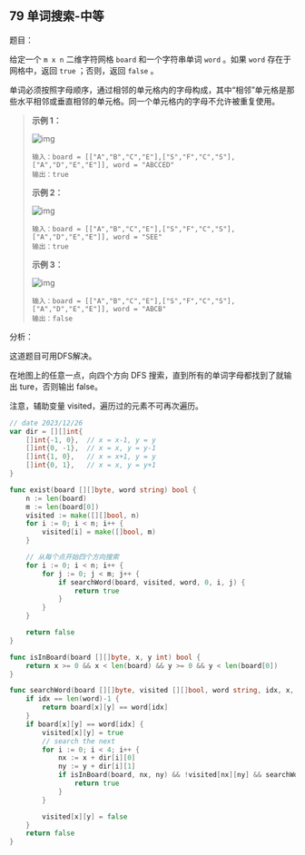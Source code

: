 ## 79 单词搜索-中等

题目：

给定一个 `m x n` 二维字符网格 `board` 和一个字符串单词 `word` 。如果 `word` 存在于网格中，返回 `true` ；否则，返回 `false` 。

单词必须按照字母顺序，通过相邻的单元格内的字母构成，其中“相邻”单元格是那些水平相邻或垂直相邻的单元格。同一个单元格内的字母不允许被重复使用。



> **示例 1：**
>
> ![img](https://assets.leetcode.com/uploads/2020/11/04/word2.jpg)
>
> ```
> 输入：board = [["A","B","C","E"],["S","F","C","S"],["A","D","E","E"]], word = "ABCCED"
> 输出：true
> ```
>
> **示例 2：**
>
> ![img](https://assets.leetcode.com/uploads/2020/11/04/word-1.jpg)
>
> ```
> 输入：board = [["A","B","C","E"],["S","F","C","S"],["A","D","E","E"]], word = "SEE"
> 输出：true
> ```
>
> **示例 3：**
>
> ![img](https://assets.leetcode.com/uploads/2020/10/15/word3.jpg)
>
> ```
> 输入：board = [["A","B","C","E"],["S","F","C","S"],["A","D","E","E"]], word = "ABCB"
> 输出：false
> ```



分析：

这道题目可用DFS解决。

在地图上的任意一点，向四个方向 DFS 搜索，直到所有的单词字母都找到了就输出 ture，否则输出 false。

注意，辅助变量 visited，遍历过的元素不可再次遍历。

```go
// date 2023/12/26
var dir = [][]int{
    []int{-1, 0},  // x = x-1, y = y
    []int{0, -1},  // x = x, y = y-1
    []int{1, 0},   // x = x+1, y = y
    []int{0, 1},   // x = x, y = y+1
}

func exist(board [][]byte, word string) bool {
    n := len(board)
    m := len(board[0])
    visited := make([][]bool, n)
    for i := 0; i < n; i++ {
        visited[i] = make([]bool, m)
    }

    // 从每个点开始四个方向搜索
    for i := 0; i < n; i++ {
        for j := 0; j < m; j++ {
            if searchWord(board, visited, word, 0, i, j) {
                return true
            }
        }
    }

    return false
}

func isInBoard(board [][]byte, x, y int) bool {
    return x >= 0 && x < len(board) && y >= 0 && y < len(board[0])
}

func searchWord(board [][]byte, visited [][]bool, word string, idx, x, y int) bool {
    if idx == len(word)-1 {
        return board[x][y] == word[idx]
    }
    if board[x][y] == word[idx] {
        visited[x][y] = true
        // search the next
        for i := 0; i < 4; i++ {
            nx := x + dir[i][0]
            ny := y + dir[i][1]
            if isInBoard(board, nx, ny) && !visited[nx][ny] && searchWord(board, visited, word, idx+1, nx, ny) {
                return true
            }
        }

        visited[x][y] = false
    }
    return false
}
```

